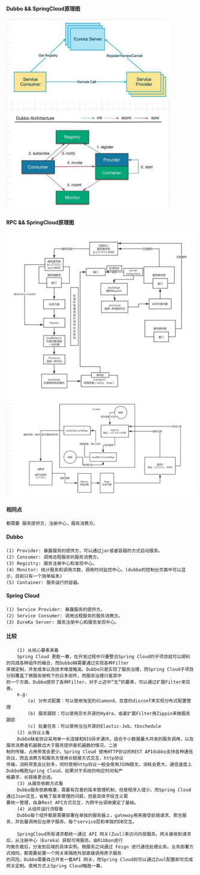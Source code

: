 #### Dubbo && SpringCloud原理图
![Dubbo && SpringCloud原理图](/images/分布式/Dubbo&SpringCloud.png)
    
#### RPC && SpringCloud原理图
![RPC && SpringCloud原理图](/images/分布式/RPC&SpringCloud.PNG)
    
#### 相同点
    都需要 服务提供方，注册中心，服务消费方。
    
#### Dubbo
    (1) Provider: 暴露服务的提供方，可以通过jar或者容器的方式启动服务。
    (2) Consumer: 调用远程服务的服务消费方。
    (3) Registry: 服务注册中心和发现中心。
    (4) Monitor: 统计服务和调用次数，调用时间监控中心。(dubbo的控制台页面中可以显示，目前只有一个简单版本)
    (5) Container: 服务运行的容器。
    
#### Spring Cloud
    (1) Service Provider: 暴露服务的提供方。
    (2) Service Consumer: 调用远程服务的服务消费方。
    (3) EureKa Server: 服务注册中心和服务发现中心。
    
#### 比较
        (1) 从核心要素来看
        Spring Cloud 更胜一筹，在开发过程中只要整合Spring Cloud的子项目就可以顺利的完成各种组件的融合，而Dubbo缺需要通过实现各种Filter
    来做定制，开发成本以及技术难度略高。Dubbo只是实现了服务治理，而Spring Cloud子项目分别覆盖了微服务架构下的众多部件，而服务治理只是其中
    的一个方面。Dubbo提供了各种Filter，对于上述中“无”的要素，可以通过扩展Filter来完善。
        e.g:
            (a) 分布式配置：可以使用淘宝的diamond、百度的disconf来实现分布式配置管理
            (b) 服务跟踪：可以使用京东开源的Hydra，或者扩展Filter用Zippin来做服务跟踪
            (c) 批量任务：可以使用当当开源的Elastic-Job、tbschedule
        (2) 从协议上看
        Dubbo缺省协议采用单一长连接和NIO异步通讯，适合于小数据量大并发的服务调用，以及服务消费者机器数远大于服务提供者机器数的情况，二进
    制的传输，占用带宽会更少。Spring Cloud 使用HTTP协议的REST APIdubbo支持各种通信协议，而且消费方和服务方使用长链接方式交互，http协议
    传输，消耗带宽会比较多，同时使用http协议一般会使用JSON报文，消耗会更大。通信速度上Dubbo略胜Spring Cloud，如果对于系统的响应时间有严
    格要求，长链接更合适。
        (3) 从服务依赖方式看
        Dubbo服务依赖略重，需要有完善的版本管理机制，但是程序入侵少。而Spring Cloud通过Json交互，省略了版本管理的问题，但是具体字段含义需
    要统一管理，自身Rest API方式交互，为跨平台调用奠定了基础。
        (4) 从组件运行流程看
        Dubbo每个组件都是需要部署在单独的服务器上，gateway用来接受前端请求、聚合服务，并批量调用后台原子服务。每个service层和单独的DB交互。
        
        SpringCloud所有请求都统一通过 API 网关(Zuul)来访问内部服务。网关接收到请求后，从注册中心（Eureka）获取可用服务。由Ribbon进行
    均衡负载后，分发到后端的具体实例。微服务之间通过 Feign 进行通信处理业务。业务部署方式相同，都需要前置一个网关来隔绝外部直接调用原子服务
    的风险。Dubbo需要自己开发一套API 网关，而Spring Cloud则可以通过Zuul配置即可完成网关定制。使用方式上Spring Cloud略胜一筹。